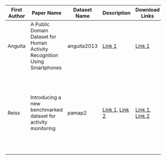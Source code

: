 | First Author | Paper Name | Dataset Name | Description | Download Links | Year | Sampling Rate | Device Locations | Device Modalities | Num Subjects | Num Activities | Activities | 
| ----- | ----- | ----- | ----- | ----- | ----- | ----- | ----- | ----- | ----- | ----- | ----- |
| Anguita | A Public Domain Dataset for Human Activity Recognition Using Smartphones | anguita2013 | [Link 1](http://archive.ics.uci.edu/ml/datasets/Human+Activity+Recognition+Using+Smartphones) | [Link 1](https://pdfs.semanticscholar.org/83de/43bc849ad3d9579ccf540e6fe566ef90a58e.pdf) | 2013 | 50 | waist | accel, gyro, magnet | 30 | 6 | walk, walk_up, walk_down, sit, stand, lie |
| Reiss | Introducing a new benchmarked dataset for activity monitoring | pamap2 | [Link 1](http://archive.ics.uci.edu/ml/datasets/PAMAP2+Physical+Activity+Monitoring), [Link 2](http://archive.ics.uci.edu/ml/machine-learning-databases/00231/readme.pdf) | [Link 1](https://ieeexplore.ieee.org/document/6246152/), [Link 2](https://www.researchgate.net/publication/235348485_Introducing_a_New_Benchmarked_Dataset_for_Activity_Monitoring) | 2012 | 100 | wrist, chest, ankle | accel, gyro, magnet | 9 | 12 | lie, sit, stand, walk, run, cycle, walk_nordic, watch_tv, work_computer, drive_car, walk_up, walk_down, vacuum, iron, laundry, clean, soccer, rope_jump, other |
